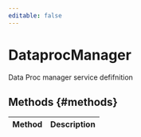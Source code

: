 ```yaml
---
editable: false
---
```


# DataprocManager
Data Proc manager service defifnition

## Methods {#methods}
Method | Description
--- | ---